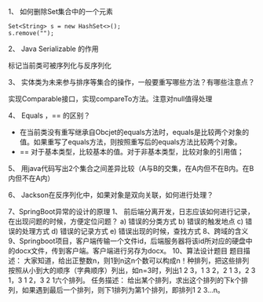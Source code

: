 1、 如何删除Set集合中的一个元素

```
Set<String> s = new HashSet<>();
s.remove("");
```

2、 Java Serializable 的作用

标记当前类可被序列化与反序列化

3、 实体类为未来参与排序等集合的操作，一般要重写哪些方法？有哪些注意点？

实现Comparable接口，实现compareTo方法。注意对null值得处理

4、 Equals ，== 的区别？

- 在当前类没有重写继承自Obcjet的equals方法时，equals是比较两个对象的值。如果重写了equals方法，则按照重写后的equals方法比较两个对象。
- == 对于基本类型，比较基本的值。对于非基本类型，比较对象的引用值；

5、 用java代码写出2个集合之间差异比较（A与B的交集，在A内但不在B内。在B内但不在A内）



6、 Jackson在反序列化中，如果对象是双向关联，如何进行处理？

7、SpringBoot异常的设计的原理
1、 前后端分离开发，日志应该如何进行记录，在出现问题的时候，方便定位问题？
a) 错误的分类方式
b) 错误的触发地点
c) 错误的处理方式
d) 错误的记录方式
e) 错误出现的时候，查找方式
8、跨域的含义
9、Springboot项目，客户端传输一个文件id，后端服务器将该id所对应的硬盘中的docx文件，传到客户端。客户端进行另存为docx。
10、算法设计题目
题目描述：
大家知道，给出正整数n，则1到n这n个数可以构成n！种排列，把这些排列按照从小到大的顺序（字典顺序）列出，如n=3时，列出1 2 3，1 3 2，2 1 3，2 3 1，3 1 2，3 2 1六个排列。
任务描述：
给出某个排列，求出这个排列的下k个排列，如果遇到最后一个排列，则下1排列为第1个排列，即排列1 2 3…n。